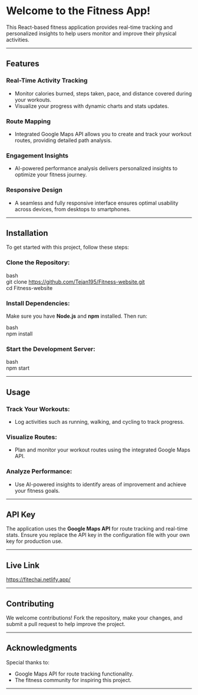
# **Welcome to the Fitness App!**  
This React-based fitness application provides real-time tracking and personalized insights to help users monitor and improve their physical activities.

---

## **Features**  
### **Real-Time Activity Tracking**  
- Monitor calories burned, steps taken, pace, and distance covered during your workouts.  
- Visualize your progress with dynamic charts and stats updates.  

### **Route Mapping**  
- Integrated Google Maps API allows you to create and track your workout routes, providing detailed path analysis.  

### **Engagement Insights**  
- AI-powered performance analysis delivers personalized insights to optimize your fitness journey.  

### **Responsive Design**  
- A seamless and fully responsive interface ensures optimal usability across devices, from desktops to smartphones.  

---

## **Installation**  
To get started with this project, follow these steps:  

### Clone the Repository:  

bash  
git clone https://github.com/Tejan195/Fitness-website.git  
cd Fitness-website
  

### Install Dependencies:  
Make sure you have **Node.js** and **npm** installed. Then run:  

bash  
npm install
  

### Start the Development Server:  

bash  
npm start
  

---

## **Usage**  

### **Track Your Workouts:**  
- Log activities such as running, walking, and cycling to track progress.  

### **Visualize Routes:**  
- Plan and monitor your workout routes using the integrated Google Maps API.  

### **Analyze Performance:**  
- Use AI-powered insights to identify areas of improvement and achieve your fitness goals.  

---

## **API Key**  
The application uses the **Google Maps API** for route tracking and real-time stats. Ensure you replace the API key in the configuration file with your own key for production use.  

---

## **Live Link**  
https://fitechai.netlify.app/

---

## **Contributing**  
We welcome contributions! Fork the repository, make your changes, and submit a pull request to help improve the project.  

---

## **Acknowledgments**  
Special thanks to:  
- Google Maps API for route tracking functionality.  
- The fitness community for inspiring this project.  

---
